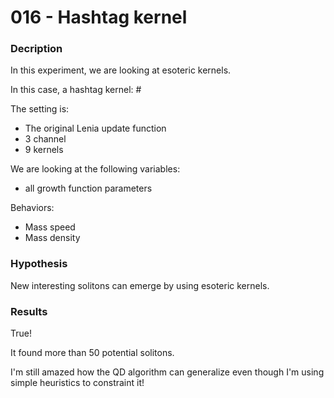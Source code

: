 # 016 - Hashtag kernel

### Decription
In this experiment, we are looking at esoteric kernels.

In this case, a hashtag kernel: #

The setting is:
- The original Lenia update function
- 3 channel
- 9 kernels

We are looking at the following variables:
- all growth function parameters

Behaviors:
- Mass speed
- Mass density

### Hypothesis
New interesting solitons can emerge by using esoteric kernels.

### Results
True!

It found more than 50 potential solitons.

I'm still amazed how the QD algorithm can generalize even though I'm using simple heuristics to constraint it!